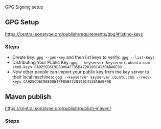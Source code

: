 GPG Signing setup

## GPG Setup

https://central.sonatype.org/publish/requirements/gpg/#listing-keys

### Steps

- Create key: `gpg --gen-key` and then list keys to verify: `gpg --list-keys`
- Distributing Your Public
  Key: `gpg --keyserver keyserver.ubuntu.com --send-keys CA925CD6C9E8D064FF05B4728190C4130ABA0F98`
- Now other people can import your public key from the key server to their local
  machines: `gpg --keyserver keyserver.ubuntu.com --recv-keys CA925CD6C9E8D064FF05B4728190C4130ABA0F98`

## Maven publish

https://central.sonatype.org/publish/publish-maven/

### Steps